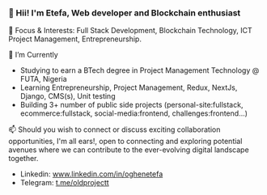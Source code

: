 ### 👋 Hii! I'm Etefa, Web developer and Blockchain enthusiast

🎈 Focus & Interests: Full Stack Development, Blockchain Technology, ICT Project Management, Entrepreneurship. 

🔭 I’m Currently
- Studying to earn a BTech degree in Project Management Technology @ FUTA, Nigeria
- Learning Entrepreneurship, Project Management, Redux, NextJs, Django, CMS(s), Unit testing
- Building 3+ number of public side projects (personal-site:fullstack, ecommerce:fullstack, social-media:frontend, challenges:frontend...)

📫 Should you wish to connect or discuss exciting collaboration opportunities, I'm all ears!, open to connecting and exploring potential avenues where we can contribute to the ever-evolving digital landscape together. 
- Linkedin: www.linkedin.com/in/oghenetefa
- Telegram: [t.me/oldprojectt](https://t.me/oldprojectt)
